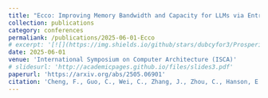 ```yaml
---
title: "Ecco: Improving Memory Bandwidth and Capacity for LLMs via Entropy-aware Cache Compression"
collection: publications
category: conferences
permaliank: /publications/2025-06-01-Ecco
# excerpt: '[![](https://img.shields.io/github/stars/dubcyfor3/Prosperity?style=social&label=Code+Stars)](https://github.com/dubcyfor3/Prosperity)'
date: 2025-06-01
venue: 'International Symposium on Computer Architecture (ISCA)'
# slidesurl: 'http://academicpages.github.io/files/slides3.pdf'
paperurl: 'https://arxiv.org/abs/2505.06901'
citation: 'Cheng, F., Guo, C., Wei, C., Zhang, J., Zhou, C., Hanson, E., ... & Chen, Y. (2025). Ecco: Improving Memory Bandwidth and Capacity for LLMs via Entropy-aware Cache Compression. arXiv preprint arXiv:2505.06901.'
---
```


<!-- The contents above will be part of a list of publications, if the user clicks the link for the publication than the contents of section will be rendered as a full page, allowing you to provide more information about the paper for the reader. When publications are displayed as a single page, the contents of the above "citation" field will automatically be included below this section in a smaller font. -->
